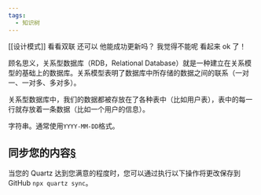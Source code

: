 ```yaml
---
tags:
  - 知识树
---
```

[[设计模式]]
看看双联
还可以
他能成功更新吗？
我觉得不能呢
看起来 ok 了！

顾名思义，关系型数据库（RDB，Relational Database）就是一种建立在关系模型的基础上的数据库。关系模型表明了数据库中所存储的数据之间的联系（一对一、一对多、多对多）。

关系型数据库中，我们的数据都被存放在了各种表中（比如用户表），表中的每一行就存放着一条数据（比如一个用户的信息）。

字符串。通常使用`YYYY-MM-DD`格式。

## 同步您的内容[§](https://quartz.jzhao.xyz/authoring-content#syncing-your-content)

当您的 Quartz 达到您满意的程度时，您可以通过执行以下操作将更改保存到 GitHub `npx quartz sync`。